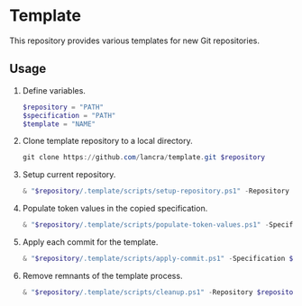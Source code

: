 # Template

This repository provides various templates for new Git repositories.

## Usage

1. Define variables.

   ```powershell
   $repository = "PATH"
   $specification = "PATH"
   $template = "NAME"
   ```

1. Clone template repository to a local directory.

   ```powershell
   git clone https://github.com/lancra/template.git $repository
   ```

1. Setup current repository.

   ```powershell
   & "$repository/.template/scripts/setup-repository.ps1" -Repository $repository -Specification $specification -Template $template
   ```

1. Populate token values in the copied specification.

   ```powershell
   & "$repository/.template/scripts/populate-token-values.ps1" -Specification $specification
   ```

1. Apply each commit for the template.

   ```powershell
   & "$repository/.template/scripts/apply-commit.ps1" -Specification $specification
   ```

1. Remove remnants of the template process.

   ```powershell
   & "$repository/.template/scripts/cleanup.ps1" -Repository $repository
   ```
